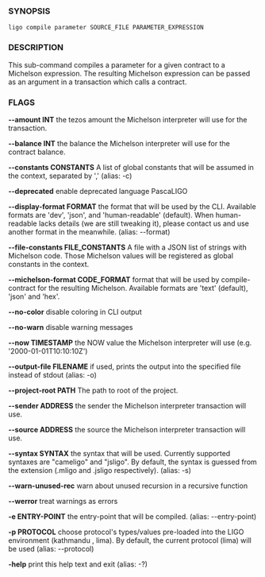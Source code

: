 
### SYNOPSIS
```
ligo compile parameter SOURCE_FILE PARAMETER_EXPRESSION
```

### DESCRIPTION
This sub-command compiles a parameter for a given contract to a Michelson expression. The resulting Michelson expression can be passed as an argument in a transaction which calls a contract.

### FLAGS
**--amount INT**
the tezos amount the Michelson interpreter will use for the transaction.

**--balance INT**
the balance the Michelson interpreter will use for the contract balance.

**--constants CONSTANTS**
A list of global constants that will be assumed in the context, separated by ',' (alias: -c)

**--deprecated**
enable deprecated language PascaLIGO

**--display-format FORMAT**
the format that will be used by the CLI. Available formats are 'dev', 'json', and 'human-readable' (default). When human-readable lacks details (we are still tweaking it), please contact us and use another format in the meanwhile. (alias: --format)

**--file-constants FILE_CONSTANTS**
A file with a JSON list of strings with Michelson code. Those Michelson values will be registered as global constants in the context.

**--michelson-format CODE_FORMAT**
format that will be used by compile-contract for the resulting Michelson. Available formats are 'text' (default), 'json' and 'hex'.

**--no-color**
disable coloring in CLI output

**--no-warn**
disable warning messages

**--now TIMESTAMP**
the NOW value the Michelson interpreter will use (e.g. '2000-01-01T10:10:10Z')

**--output-file FILENAME**
if used, prints the output into the specified file instead of stdout (alias: -o)

**--project-root PATH**
The path to root of the project.

**--sender ADDRESS**
the sender the Michelson interpreter transaction will use.

**--source ADDRESS**
the source the Michelson interpreter transaction will use.

**--syntax SYNTAX**
the syntax that will be used. Currently supported syntaxes are "cameligo" and "jsligo". By default, the syntax is guessed from the extension (.mligo and .jsligo respectively). (alias: -s)

**--warn-unused-rec**
warn about unused recursion in a recursive function

**--werror**
treat warnings as errors

**-e ENTRY-POINT**
the entry-point that will be compiled. (alias: --entry-point)

**-p PROTOCOL**
choose protocol's types/values pre-loaded into the LIGO environment (kathmandu , lima). By default, the current protocol (lima) will be used (alias: --protocol)

**-help**
print this help text and exit (alias: -?)


